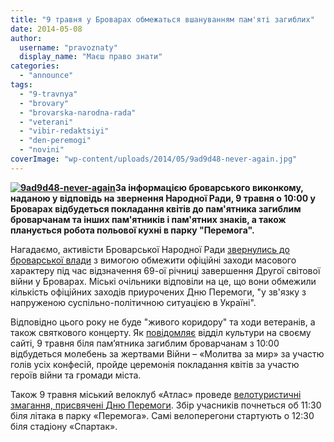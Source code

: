```yaml
---
title: "9 травня у Броварах обмежаться вшануванням пам'яті загиблих"
date: 2014-05-08
author: 
  username: "pravoznaty"
  display_name: "Маєш право знати"
categories: 
  - "announce"
tags: 
  - "9-travnya"
  - "brovary"
  - "brovarska-narodna-rada"
  - "veterani"
  - "vibir-redaktsiyi"
  - "den-peremogi"
  - "novini"
coverImage: "wp-content/uploads/2014/05/9ad9d48-never-again.jpg"
---
```


**[![9ad9d48-never-again](https://mpz.brovary.org/wp-content/uploads/2014/05/9ad9d48-never-again.jpg)](https://mpz.brovary.org/wp-content/uploads/2014/05/9ad9d48-never-again.jpg)За інформацією броварського виконкому, наданою у відповідь на звернення Народної Ради, 9 травня о 10:00 у Броварах відбудеться покладання квітів до пам'ятника загиблим броварчанам та інших пам'ятників і пам'ятних знаків, а також планується робота польової кухні в парку "Перемога".**

Нагадаємо, активісти Броварської Народної Ради [звернулись до броварської влади](https://mpz.brovary.org/narodna-rada-zasteregla-vladu-brovariv-vid-mozhlivih-provokatsiy-9-go-travnya/) з вимогою обмежити офіційні заходи масового характеру під час відзначення 69-ої річниці завершення Другої світової війни у Броварах. Міські очільники відповіли на це, що вони обмежили кількість офіційних заходів приурочених Дню Перемоги, "у зв'язку з напруженою суспільно-політичною ситуацією в Україні".

Відповідно цього року не буде "живого коридору" та ходи ветеранів, а також святкового концерту. Як [повідомляє](http://www.kulturabr.kiev.ua/content/urochistiy-miting-prisvyacheniy-69-richnici-peremogi-u-velikiy-vitchiznyaniy-viyni-1941-1945) відділ культури на своєму сайті, 9 травня біля пам’ятника загиблим броварчанам з 10:00 відбудеться молебень за жертвами Війни – «Молитва за мир» за участю голів усіх конфесій, пройде церемонія покладання квітів за участю героїв війни та громади міста.

Також 9 травня міський велоклуб «Атлас» проведе [велотуристичні змагання, присвячені Дню Перемоги](https://mpz.brovary.org/9-travnya-u-brovarah-vidbudutsya-veloturistichni-zmagannya/). Збір учасників почнеться об 11:30 біля літака в парку «Перемога». Самі велоперегони стартують о 12:30 біля стадіону «Спартак».
